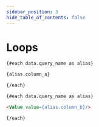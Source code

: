 ```yaml
---
sidebar_position: 3
hide_table_of_contents: false
---
```


# Loops

```markdown title="Displaying text from a loop"
{#each data.query_name as alias}

{alias.column_a}

{/each}
```

```markdown title="Displaying values from a loop"
{#each data.query_name as alias}

<Value value={alias.column_b}/>

{/each}
```